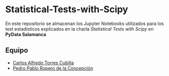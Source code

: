 # Statistical-Tests-with-Scipy
En este repositorio se almacenan los Jupyter Notebooks utilizados para los test estadísticos explicados en la charla *Statistical Tests with Scipy* en **PyData Salamanca**

## Equipo
- [Carlos Alfredo Torres Cubilla](https://github.com/carlostorrescubila)
- [Pedro Pablo Ropero de la Concepción](https://github.com/RoperoPedro)
